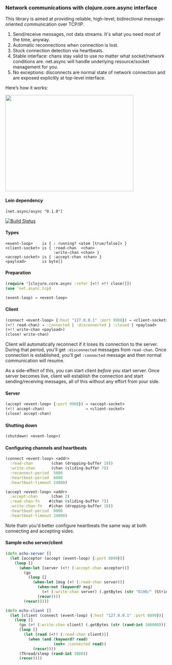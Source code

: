 ### Network communications with clojure.core.async interface

This library is aimed at providing reliable, high-level, bidirectional message-oriented communication over TCP/IP.

1. Send/receive messages, not data streams. It's what you need most of the time, anyway.
2. Automatic reconnections when connection is lost.
3. Stuck connection detection via heartbeats.
4. Stable interface: chans stay valid to use no matter what socket/network conditions are. net.async will handle underlying resource/socket management for you.
5. No exceptions: disconnects are normal state of network connection and are exposed explicitly at top-level interface.

Here’s how it works:

<img src="https://dl.dropboxusercontent.com/u/561580/lj/net.async.tcp_scheme.jpg" width=400 height=300/>

#### Lein dependency

    [net.async/async "0.1.0"]

[![Build Status](https://travis-ci.org/tonsky/net.async.png?branch=master)](https://travis-ci.org/tonsky/net.async)

#### Types

    <event-loop>    is { : running? <atom [true/false]> }
    <client-socket> is { :read-chan  <chan>
                         :write-chan <chan> }
    <accept-socket> is { :accept-chan <chan> }
    <payload>       is byte[]

#### Preparation

```clojure
(require '[clojure.core.async :refer [<!! >!! close!]])
(use 'net.async.tcp)

(event-loop) → <event-loop>
```

#### Client

```clojure
(connect <event-loop> {:host "127.0.0.1" :port 9988}) → <client-socket>
(<!! read-chan) → :connected | :disconnected | :closed | <payload>
(>!! write-chan <payload>)
(close! write-chan)
```

Client will automatically reconnect if it loses its connection to the server. During that period, you'll get `:disconnected` messages from `read-chan`. Once connection is established, you'll get `:connected` message and then normal communication will resume.

As a side-effect of this, you can start client *before* you start server. Once server becomes live, client will establish the connection and start sending/receiving messages, all of this without any effort from your side.

#### Server

```clojure
(accept <event-loop> {:port 9988}) → <accept-socket>
(<!! accept-chan)                  → <client-socket>
(close! accept-chan)
```

#### Shutting down

```clojure
(shutdown! <event-loop>)
```

#### Configuring channels and heartbeats

```clojure
(connect <event-loop> <addr>
  :read-chan        (chan (dropping-buffer 10))
  :write-chan       (chan (sliding-buffer 7))
  :reconnect-period  5000
  :heartbeat-period  8000
  :heartbeat-timeout 24000)

(accept <event-loop> <addr>
  :accept-chan      (chan 2)
  :read-chan-fn    #(chan (sliding-buffer 7))
  :write-chan-fn   #(chan (dropping-buffer 10))
  :heartbeat-period  8000
  :heartbeat-timeout 24000)
```

Note thatn you'd better configure heartbeats the same way at both connecting and accepting sides.

#### Sample echo server/client

```clojure
(defn echo-server []
  (let [acceptor (accept (event-loop) {:port 8899})]
    (loop []
      (when-let [server (<!! (:accept-chan acceptor))]
        (go
          (loop []
            (when-let [msg (<! (:read-chan server))]
              (when-not (keyword? msg)
                (>! (:write-chan server) (.getBytes (str "ECHO/" (String. msg)))))
              (recur))))
        (recur)))))

(defn echo-client []
  (let [client (connect (event-loop) {:host "127.0.0.1" :port 8899})]
    (loop []
      (go (>! (:write-chan client) (.getBytes (str (rand-int 100000)))))
      (loop []
        (let [read (<!! (:read-chan client))]
          (when (and (keyword? read)
                     (not= :connected read))
            (recur))))
      (Thread/sleep (rand-int 3000))
      (recur))))
```

